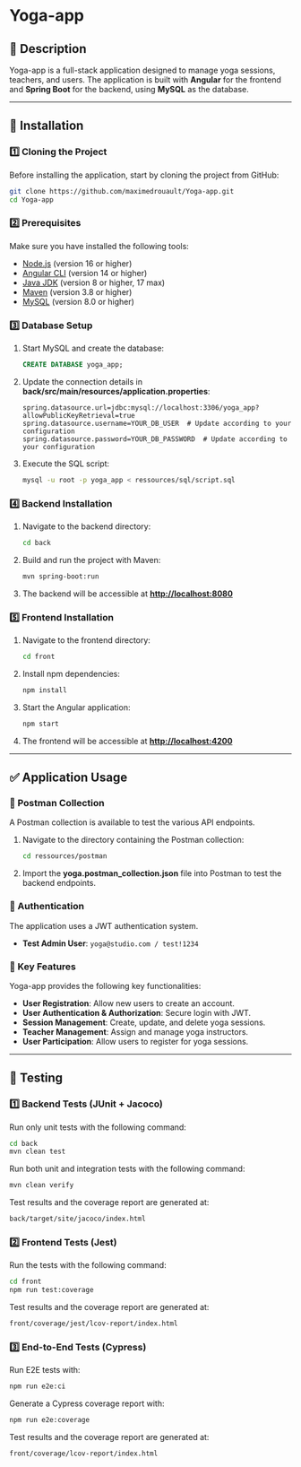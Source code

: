 # Yoga-app

## 📝 Description

Yoga-app is a full-stack application designed to manage yoga sessions, teachers, and users.
The application is built with **Angular** for the frontend and **Spring Boot** for the backend, using **MySQL** as the database.

---

## 🚀 Installation

### 1️⃣ Cloning the Project

Before installing the application, start by cloning the project from GitHub:

```bash
git clone https://github.com/maximedrouault/Yoga-app.git
cd Yoga-app
```

### 2️⃣ Prerequisites

Make sure you have installed the following tools:

- [Node.js](https://nodejs.org/) (version 16 or higher)
- [Angular CLI](https://angular.io/cli) (version 14 or higher)
- [Java JDK](https://www.oracle.com/java/technologies/javase/jdk17-archive-downloads.html) (version 8 or higher, 17 max)
- [Maven](https://maven.apache.org/) (version 3.8 or higher)
- [MySQL](https://dev.mysql.com/downloads/mysql/) (version 8.0 or higher)

### 3️⃣ Database Setup

1. Start MySQL and create the database:
   ```sql
   CREATE DATABASE yoga_app;
   ```
2. Update the connection details in **back/src/main/resources/application.properties**:
   ```properties
   spring.datasource.url=jdbc:mysql://localhost:3306/yoga_app?allowPublicKeyRetrieval=true
   spring.datasource.username=YOUR_DB_USER  # Update according to your configuration
   spring.datasource.password=YOUR_DB_PASSWORD  # Update according to your configuration
   ```
3. Execute the SQL script:
   ```bash
   mysql -u root -p yoga_app < ressources/sql/script.sql
   ```

### 4️⃣ Backend Installation

1. Navigate to the backend directory:
   ```bash
   cd back
   ```
2. Build and run the project with Maven:
   ```bash
   mvn spring-boot:run
   ```
3. The backend will be accessible at **[http://localhost:8080](http://localhost:8080)**

### 5️⃣ Frontend Installation

1. Navigate to the frontend directory:
   ```bash
   cd front
   ```
2. Install npm dependencies:
   ```bash
   npm install
   ```
3. Start the Angular application:
   ```bash
   npm start
   ```
4. The frontend will be accessible at **[http://localhost:4200](http://localhost:4200)**

---

## ✅ Application Usage

### 📌 Postman Collection

A Postman collection is available to test the various API endpoints.

1. Navigate to the directory containing the Postman collection:
   ```bash
   cd ressources/postman
   ```
2. Import the **yoga.postman\_collection.json** file into Postman to test the backend endpoints.

### 📌 Authentication

The application uses a JWT authentication system.

- **Test Admin User**: `yoga@studio.com / test!1234`

### 📌 Key Features

Yoga-app provides the following key functionalities:

- **User Registration**: Allow new users to create an account.
- **User Authentication & Authorization**: Secure login with JWT.
- **Session Management**: Create, update, and delete yoga sessions.
- **Teacher Management**: Assign and manage yoga instructors.
- **User Participation**: Allow users to register for yoga sessions.

---

## 🔬 Testing

### 1️⃣ Backend Tests (JUnit + Jacoco)

Run only unit tests with the following command:

```bash
cd back
mvn clean test
```

Run both unit and integration tests with the following command:

```bash
mvn clean verify
```

Test results and the coverage report are generated at:

```bash
back/target/site/jacoco/index.html
```

### 2️⃣ Frontend Tests (Jest)

Run the tests with the following command:

```bash
cd front
npm run test:coverage
```

Test results and the coverage report are generated at:

```bash
front/coverage/jest/lcov-report/index.html
```

### 3️⃣ End-to-End Tests (Cypress)

Run E2E tests with:

```bash
npm run e2e:ci
```

Generate a Cypress coverage report with:

```bash
npm run e2e:coverage
```

Test results and the coverage report are generated at:

```bash
front/coverage/lcov-report/index.html
```